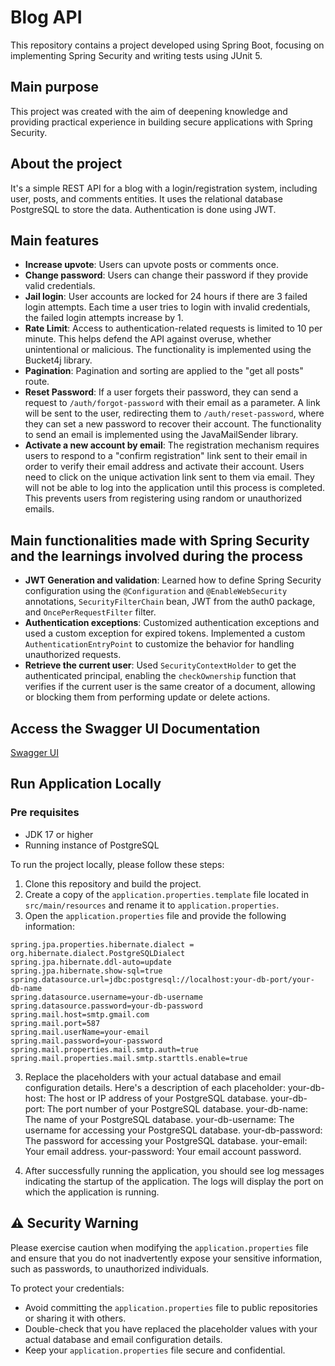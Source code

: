 # Blog API
This repository contains a project developed using Spring Boot, focusing on implementing Spring Security and writing tests using JUnit 5.

## Main purpose
This project was created with the aim of deepening knowledge and providing practical experience in building secure applications with Spring Security.

## About the project
It's a simple REST API for a blog with a login/registration system, including user, posts, and comments entities. It uses the relational database PostgreSQL to store the data. Authentication is done using JWT.

## Main features
- **Increase upvote**: Users can upvote posts or comments once.
- **Change password**: Users can change their password if they provide valid credentials.
- **Jail login**: User accounts are locked for 24 hours if there are 3 failed login attempts. Each time a user tries to login with invalid credentials, the failed login attempts increase by 1.
- **Rate Limit**: Access to authentication-related requests is limited to 10 per minute. This helps defend the API against overuse, whether unintentional or malicious. The functionality is implemented using the Bucket4j library.
- **Pagination**: Pagination and sorting are applied to the "get all posts" route.
- **Reset Password**: If a user forgets their password, they can send a request to `/auth/forgot-password` with their email as a parameter. A link will be sent to the user, redirecting them to `/auth/reset-password`, where they can set a new password to recover their account. The functionality to send an email is implemented using the JavaMailSender library.
- **Activate a new account by email**: The registration mechanism requires users to respond to a "confirm registration" link sent to their email in order to verify their email address and activate their account. Users need to click on the unique activation link sent to them via email. They will not be able to log into the application until this process is completed. This prevents users from registering using random or unauthorized emails.

## Main functionalities made with Spring Security and the learnings involved during the process
- **JWT Generation and validation**: Learned how to define Spring Security configuration using the `@Configuration` and `@EnableWebSecurity` annotations, `SecurityFilterChain` bean, JWT from the auth0 package, and `OncePerRequestFilter` filter.
- **Authentication exceptions**: Customized authentication exceptions and used a custom exception for expired tokens. Implemented a custom `AuthenticationEntryPoint` to customize the behavior for handling unauthorized requests.
- **Retrieve the current user**: Used `SecurityContextHolder` to get the authenticated principal, enabling the `checkOwnership` function that verifies if the current user is the same creator of a document, allowing or blocking them from performing update or delete actions.

## Access the Swagger UI Documentation
[Swagger UI](https://diegobp02.github.io/blogAPI-Java/index.html)

## Run Application Locally

### Pre requisites
- JDK 17 or higher
- Running instance of PostgreSQL

To run the project locally, please follow these steps:

1. Clone this repository and build the project.
2. Create a copy of the `application.properties.template` file located in `src/main/resources` and rename it to `application.properties`.
3. Open the `application.properties` file and provide the following information:

```properties
spring.jpa.properties.hibernate.dialect = org.hibernate.dialect.PostgreSQLDialect
spring.jpa.hibernate.ddl-auto=update
spring.jpa.hibernate.show-sql=true
spring.datasource.url=jdbc:postgresql://localhost:your-db-port/your-db-name
spring.datasource.username=your-db-username
spring.datasource.password=your-db-password
spring.mail.host=smtp.gmail.com
spring.mail.port=587
spring.mail.userName=your-email
spring.mail.password=your-password
spring.mail.properties.mail.smtp.auth=true
spring.mail.properties.mail.smtp.starttls.enable=true
```
3. Replace the placeholders with your actual database and email configuration details. Here's a description of each placeholder:
your-db-host: The host or IP address of your PostgreSQL database.
your-db-port: The port number of your PostgreSQL database.
your-db-name: The name of your PostgreSQL database.
your-db-username: The username for accessing your PostgreSQL database.
your-db-password: The password for accessing your PostgreSQL database.
your-email: Your email address.
your-password: Your email account password.

4. After successfully running the application, you should see log messages indicating the startup of the application. The logs will display the port on which the application is running.

## ⚠️ Security Warning

Please exercise caution when modifying the `application.properties` file and ensure that you do not inadvertently expose your sensitive information, such as passwords, to unauthorized individuals. 

To protect your credentials:
- Avoid committing the `application.properties` file to public repositories or sharing it with others.
- Double-check that you have replaced the placeholder values with your actual database and email configuration details.
- Keep your `application.properties` file secure and confidential.
